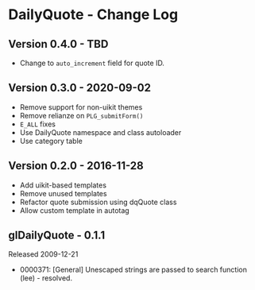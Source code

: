 # DailyQuote - Change Log

## Version 0.4.0 - TBD
- Change to `auto_increment` field for quote ID.

## Version 0.3.0 - 2020-09-02
- Remove support for non-uikit themes
- Remove relianze on `PLG_submitForm()`
- `E_ALL` fixes
- Use DailyQuote namespace and class autoloader
- Use category table

## Version 0.2.0 - 2016-11-28
- Add uikit-based templates
- Remove unused templates
- Refactor quote submission using dqQuote class
- Allow custom template in autotag

## glDailyQuote - 0.1.1
Released 2009-12-21
- 0000371: [General] Unescaped strings are passed to search function (lee) - resolved.
